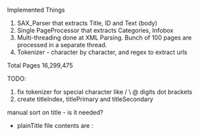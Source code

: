Implemented Things

1. SAX_Parser that extracts Title, ID and Text (body)
2. Single PageProcessor that extracts Categories, Infobox
3. Multi-threading done at XML Parsing. Bunch of 100 pages are processed in a separate thread.
4. Tokenizer - character by character, and regex to extract urls


Total Pages 16,299,475


TODO:
1. fix tokenizer for special character like / \ @ digits dot brackets
2. create titleIndex, titlePrimary and titleSecondary


manual sort on title - is it needed?

* plainTitle file contents are
<doc-id>:<title>
e.g. 123:India

* titleIndex contents are
<title>
* titlePrimaryIndex contents are [Check it's size]
<doc-id>:<pointer-offset>
* titleSecondary contents are [every nth title]
<doc-id>:<pointer-offset>

